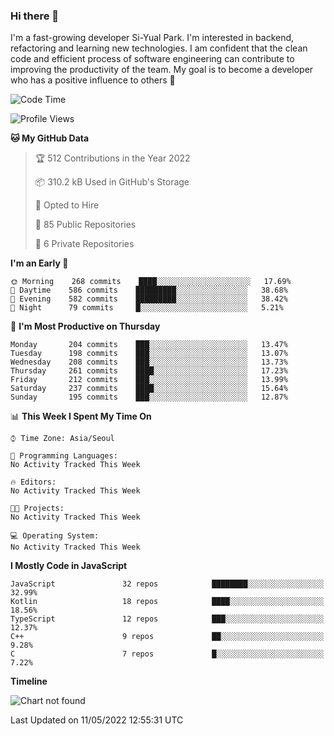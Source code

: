 ### Hi there 👋


I'm a fast-growing developer Si-Yual Park. I'm interested in backend, refactoring and learning new technologies. I am confident that the clean code and efficient process of software engineering can contribute to improving the productivity of the team. My goal is to become a developer who has a positive influence to others 🔭

<!--START_SECTION:waka-->
![Code Time](http://img.shields.io/badge/Code%20Time-0-blue)

![Profile Views](http://img.shields.io/badge/Profile%20Views-0-blue)

**🐱 My GitHub Data** 

> 🏆 512 Contributions in the Year 2022
 > 
> 📦 310.2 kB Used in GitHub's Storage 
 > 
> 💼 Opted to Hire
 > 
> 📜 85 Public Repositories 
 > 
> 🔑 6 Private Repositories  
 > 
**I'm an Early 🐤** 

```text
🌞 Morning    268 commits    ████░░░░░░░░░░░░░░░░░░░░░   17.69% 
🌆 Daytime    586 commits    █████████░░░░░░░░░░░░░░░░   38.68% 
🌃 Evening    582 commits    █████████░░░░░░░░░░░░░░░░   38.42% 
🌙 Night      79 commits     █░░░░░░░░░░░░░░░░░░░░░░░░   5.21%

```
📅 **I'm Most Productive on Thursday** 

```text
Monday       204 commits    ███░░░░░░░░░░░░░░░░░░░░░░   13.47% 
Tuesday      198 commits    ███░░░░░░░░░░░░░░░░░░░░░░   13.07% 
Wednesday    208 commits    ███░░░░░░░░░░░░░░░░░░░░░░   13.73% 
Thursday     261 commits    ████░░░░░░░░░░░░░░░░░░░░░   17.23% 
Friday       212 commits    ███░░░░░░░░░░░░░░░░░░░░░░   13.99% 
Saturday     237 commits    ████░░░░░░░░░░░░░░░░░░░░░   15.64% 
Sunday       195 commits    ███░░░░░░░░░░░░░░░░░░░░░░   12.87%

```


📊 **This Week I Spent My Time On** 

```text
⌚︎ Time Zone: Asia/Seoul

💬 Programming Languages: 
No Activity Tracked This Week

🔥 Editors: 
No Activity Tracked This Week

🐱‍💻 Projects: 
No Activity Tracked This Week

💻 Operating System: 
No Activity Tracked This Week

```

**I Mostly Code in JavaScript** 

```text
JavaScript               32 repos            ████████░░░░░░░░░░░░░░░░░   32.99% 
Kotlin                   18 repos            ████░░░░░░░░░░░░░░░░░░░░░   18.56% 
TypeScript               12 repos            ███░░░░░░░░░░░░░░░░░░░░░░   12.37% 
C++                      9 repos             ██░░░░░░░░░░░░░░░░░░░░░░░   9.28% 
C                        7 repos             █░░░░░░░░░░░░░░░░░░░░░░░░   7.22%

```


**Timeline**

![Chart not found](https://raw.githubusercontent.com/siyual-park/siyual-park/main/charts/bar_graph.png) 


 Last Updated on 11/05/2022 12:55:31 UTC
<!--END_SECTION:waka-->
